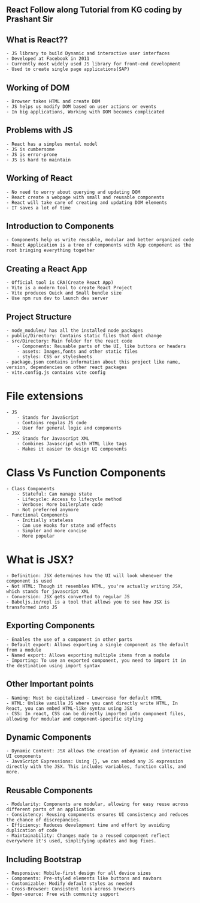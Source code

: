 ## React Follow along Tutorial from KG coding by Prashant Sir 

## What is React??
    - JS library to build Dynamic and interactive user interfaces
    - Developed at Facebook in 2011
    - Currently most widely used JS library for front-end development
    - Used to create single page applications(SAP)

## Working of DOM
    - Browser takes HTML and create DOM
    - JS helps us modify DOM based on user actions or events
    - In big applications, Working with DOM becomes complicated
## Problems with JS
    - React has a simples mental model
    - JS is cumbersome
    - JS is error-prone
    - JS is hard to maintain
## Working of React
    - No need to worry about querying and updating DOM
    - React create a webpage with small and reusable components
    - React will take care of creating and updating DOM elements
    - IT saves a lot of time

## Introduction to Components
    - Components help us write reusable, modular and better organized code
    - React Application is a tree of components with App component as the root bringing everything together

## Creating a React App
    - Official tool is CRA(Create React App)
    - Vite is a modern tool to create React Project
    - Vite produces Quick and Small bundle size
    - Use npm run dev to launch dev server

## Project Structure
    - node_modules/ has all the installed node packages
    - public/Directory: Contains static files that dont change
    - src/Directory: Main folder for the react code
        - Components: Reusable parts of the UI, like buttons or headers
        - assets: Images,fonts and other static files
        - styles: CSS or stylesheets
    - package.json contains information about this project like name, version, dependencies on other react packages
    - vite.config.js contains vite config

# File extensions
    - JS
        - Stands for JavaScript
        - Contains regulas JS code
        - User for general logic and components
    - JSX
        - Stands for Javascript XML
        - Combines Javascript with HTML like tags
        - Makes it easier to design UI components

# Class Vs Function Components
    - Class Components
        - Stateful: Can manage state
        - Lifecycle: Access to lifecycle method
        - Verbose: More boilerplate code
        - Not preferred anymore
    - Functional Components
        - Initially stateless
        - Can use Hooks for state and effects
        - Simpler and more concise
        - More popular
# What is JSX?
    - Definition: JSX determines how the UI will look whenever the component is used
    - Not HTML: Though it resembles HTML, you're actually writing JSX, which stands for javascript XML
    - Conversion: JSX gets converted to regular JS
    - Babeljs.io/repl is a tool that allows you to see how JSX is transformed into JS

## Exporting Components
    - Enables the use of a component in other parts
    - Default export: Allows exporting a single component as the default from a module
    - Named export: Allows exporting multiple items from a module
    - Importing: To use an exported component, you need to import it in the destination using import syntax

## Other Important points
    - Naming: Must be capitalized - Lowercase for default HTML
    - HTML: Unlike vanilla JS where you cant directly write HTML, In React, you can embed HTML-like syntax using JSX
    - CSS: In react, CSS can be directly imported into component files, allowing for modular and component-specific styling

## Dynamic Components
    - Dynamic Content: JSX allows the creation of dynamic and interactive UI components
    - JavaScript Expressions: Using {}, we can embed any JS expression directly with the JSX. This includes variables, function calls, and more.

## Reusable Components
    - Modularity: Components are modular, allowing for easy reuse across different parts of an application
    - Consistency: Reusing components ensures UI consistency and reduces the chance of discrepancies.
    - Efficiency: Reduces development time and effort by avoiding duplication of code
    - Maintainability: Changes made to a reused component reflect everywhere it's used, simplifying updates and bug fixes.

## Including Bootstrap
    - Responsive: Mobile-first design for all device sizes
    - Components: Pre-styled elements like buttons and navbars
    - Customizable: Modify default styles as needed
    - Cross-Browser: Consistent look across browsers
    - Open-source: Free with community support
    